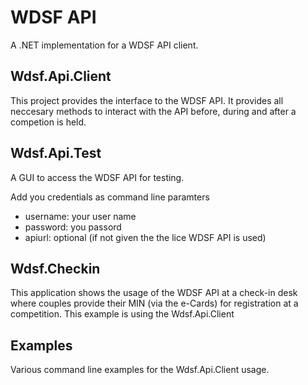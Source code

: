 WDSF API
========

A .NET implementation for a WDSF API client.

Wdsf.Api.Client
---------------
This project provides the interface to the WDSF API. 
It provides all neccesary methods to interact with the API before, during 
and after a competion is held.

Wdsf.Api.Test
-------------
A GUI to access the WDSF API for testing.

Add you credentials as command line paramters

- username: your user name
- password: you passord
- apiurl: optional (if not given the the lice WDSF API is used)

Wdsf.Checkin
------------
This application shows the usage of the WDSF API at a check-in desk where couples 
provide their MIN (via the e-Cards) for registration at a competition.
This example is using the Wdsf.Api.Client 


Examples
--------
Various command line examples for the Wdsf.Api.Client usage.